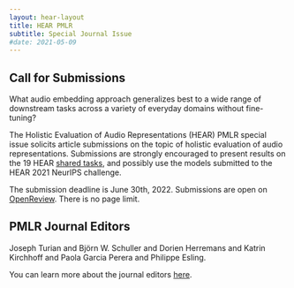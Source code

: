 ```yaml
---
layout: hear-layout
title: HEAR PMLR
subtitle: Special Journal Issue
#date: 2021-05-09
---
```


## Call for Submissions

What audio embedding approach generalizes best to a wide range of
downstream tasks across a variety of everyday domains without
fine-tuning?

The Holistic Evaluation of Audio Representations (HEAR) PMLR special
issue solicits article submissions on the topic of holistic evaluation
of audio representations. Submissions are strongly encouraged to
present results on the 19 HEAR [shared tasks](hear-tasks),
and possibly use the models submitted to the HEAR 2021 NeurIPS
challenge.

The submission deadline is June 30th, 2022. Submissions are open
on
[OpenReview](https://openreview.net/group?id=NeurIPS.cc/2021/Workshop/HEAR-PMLR&referrer=%5BHomepage%5D(%2F)).
There is no page limit.

## PMLR Journal Editors

Joseph Turian and Björn W. Schuller and Dorien Herremans and Katrin
Kirchhoff and Paola Garcia Perera and Philippe Esling.

You can learn more about the journal editors [here](pmlr-hear-journal-editors).

